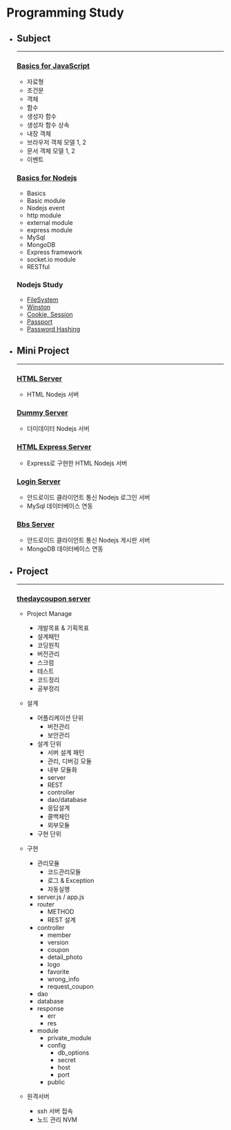 # Programming Study

- ## Subject
    - ---

    ### [Basics for JavaScript](https://github.com/qskeksq/Basics_for_javaScript)
    - 자료형
    - 조건문
    - 객체
    - 함수
    - 생성자 함수
    - 생성자 함수 상속
    - 내장 객체
    - 브라우저 객체 모델 1, 2
    - 문서 객체 모델 1, 2
    - 이벤트

    ### [Basics for Nodejs](https://github.com/qskeksq/Basics_for_Nodejs)
    - Basics
    - Basic module
    - Nodejs event
    - http module
    - external module
    - express module
    - MySql
    - MongoDB
    - Express framework
    - socket.io module
    - RESTful
    
    ### Nodejs Study
    - [FileSystem](https://github.com/qskeksq/nodejs_fs)
    - [Winston](https://github.com/qskeksq/nodejs_winston)
    - [Cookie, Session](https://github.com/qskeksq/Nodejs_Cookie)
    - [Passport](https://github.com/qskeksq/Nodejs_Passport)
    - [Password Hashing](https://github.com/qskeksq/Nodejs_Crypt)

- ## Mini Project
    - ---  
    
    ### [HTML Server](https://github.com/qskeksq/HTML_Server)
    - HTML Nodejs 서버

    ### [Dummy Server](https://github.com/qskeksq/Dummy_Server)
    - 더미데이터 Nodejs 서버

    ### [HTML Express Server](https://github.com/qskeksq/HTML_Server_Express)
    - Express로 구현한 HTML Nodejs 서버
    
    ### [Login Server](https://github.com/qskeksq/SignIn)
    - 안드로이드 클라이언트 통신 Nodejs 로그인 서버
    - MySql 데이터베이스 연동

    ### [Bbs Server](https://github.com/qskeksq/Nodejs_Bbs)
    - 안드로이드 클라이언트 통신 Nodejs 게시판 서버
    - MongoDB 데이터베이스 연동
    
- ## Project
    - ---  
    
    ### [thedaycoupon server](https://github.com/qskeksq/thedaycoupon_Server)
    - Project Manage
        - 개발목표 & 기획목표
        - 설계패턴
        - 코딩원칙
        - 버전관리
        - 스크럼
        - 테스트
        - 코드정리
        - 공부정리

    - 설계
        - 어플리케이션 단위
            - 버전관리
            - 보안관리
        - 설계 단위
            - 서버 설계 패턴
            - 관리, 디버깅 모듈
            - 내부 모듈화
            - server
            - REST
            - controller
            - dao/database
            - 응답설계
            - 콜백체인
            - 외부모듈
        - 구현 단위

    - 구현 
        - 관리모듈
            - 코드관리모듈
            - 로그 & Exception
            - 자동실행
        - server.js / app.js
        - router
            - METHOD
            - REST 설계
        - controller
            - member
            - version
            - coupon
            - detail_photo
            - logo
            - favorite
            - wrong_info
            - request_coupon
        - dao
        - database
        - response
            - err
            - res
        - module
            - private_module
            - config
                - db_options
                - secret
                - host
                - port
            - public
    - 원격서버
        - ssh 서버 접속
        - 노드 관리 NVM
